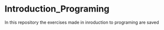 # Introduction_Programing
In this repository the exercises made in inroduction to programing are saved
